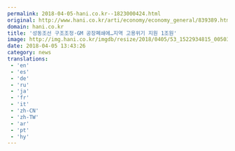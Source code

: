 ```yaml
---
permalink: 2018-04-05-hani.co.kr--1823000424.html
original: http://www.hani.co.kr/arti/economy/economy_general/839389.html
domain: hani.co.kr
title: '성동조선 구조조정·GM 공장폐쇄에…지역 고용위기 지원 1조원'
image: http://img.hani.co.kr/imgdb/resize/2018/0405/53_1522934815_00503899_20180405.JPG
date: 2018-04-05 13:43:26
category: news
translations: 
 - 'en'
 - 'es'
 - 'de'
 - 'ru'
 - 'ja'
 - 'fr'
 - 'it'
 - 'zh-CN'
 - 'zh-TW'
 - 'ar'
 - 'pt'
 - 'hy'
---
```


